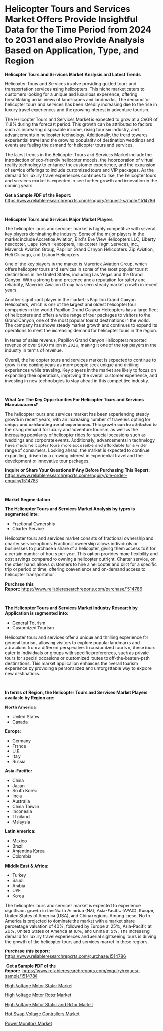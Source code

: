 <p><h1>Helicopter Tours and Services Market Offers Provide Insightful Data for the Time Period from 2024 to 2031 and also Provide Analysis Based on Application, Type, and Region</h1></p><p><strong>Helicopter Tours and Services Market Analysis and Latest Trends</strong></p>
<p><p>Helicopter Tours and Services involve providing guided tours and transportation services using helicopters. This niche market caters to customers looking for a unique and luxurious experience, offering breathtaking aerial views of landscapes and landmarks. The demand for helicopter tours and services has been steadily increasing due to the rise in luxury travel experiences and the growing interest in adventure tourism.</p><p>The Helicopter Tours and Services Market is expected to grow at a CAGR of 11.8% during the forecast period. This growth can be attributed to factors such as increasing disposable income, rising tourism industry, and advancements in helicopter technology. Additionally, the trend towards experiential travel and the growing popularity of destination weddings and events are fueling the demand for helicopter tours and services.</p><p>The latest trends in the Helicopter Tours and Services Market include the introduction of eco-friendly helicopter models, the incorporation of virtual reality technology to enhance the customer experience, and the expansion of service offerings to include customized tours and VIP packages. As the demand for luxury travel experiences continues to rise, the helicopter tours and services market is expected to see further growth and innovation in the coming years.</p></p>
<p><strong>Get a Sample PDF of the Report:&nbsp;</strong> <a href="https://www.reliableresearchreports.com/enquiry/request-sample/1514786">https://www.reliableresearchreports.com/enquiry/request-sample/1514786</a></p>
<p>&nbsp;</p>
<p><strong>Helicopter Tours and Services Major Market Players</strong></p>
<p><p>The helicopter tours and services market is highly competitive with several key players dominating the industry. Some of the major players in the market include Accretion Aviation, Bird's Eye View Helicopters LLC, Liberty helicopter, Cape Town Helicopters, Helicopter Flight Services, Inc., Maverick Aviation Group, Papillon Grand Canyon Helicopters, Zip Aviation, Heli Chicago, and Lisbon Helicopters.</p><p>One of the key players in the market is Maverick Aviation Group, which offers helicopter tours and services in some of the most popular tourist destinations in the United States, including Las Vegas and the Grand Canyon. With a strong brand presence and a reputation for safety and reliability, Maverick Aviation Group has seen steady market growth in recent years.</p><p>Another significant player in the market is Papillon Grand Canyon Helicopters, which is one of the largest and oldest helicopter tour companies in the world. Papillon Grand Canyon Helicopters has a large fleet of helicopters and offers a wide range of tour packages to visitors to the Grand Canyon, one of the most popular tourist destinations in the world. The company has shown steady market growth and continues to expand its operations to meet the increasing demand for helicopter tours in the region.</p><p>In terms of sales revenue, Papillon Grand Canyon Helicopters reported revenue of over $100 million in 2020, making it one of the top players in the industry in terms of revenue.</p><p>Overall, the helicopter tours and services market is expected to continue to grow in the coming years as more people seek unique and thrilling experiences while traveling. Key players in the market are likely to focus on expanding their operations, improving the overall customer experience, and investing in new technologies to stay ahead in this competitive industry.</p></p>
<p>&nbsp;</p>
<p><strong>What Are The Key Opportunities For Helicopter Tours and Services Manufacturers?</strong></p>
<p><p>The helicopter tours and services market has been experiencing steady growth in recent years, with an increasing number of travelers opting for unique and exhilarating aerial experiences. This growth can be attributed to the rising demand for luxury and adventure tourism, as well as the increasing popularity of helicopter rides for special occasions such as weddings and corporate events. Additionally, advancements in technology have made helicopter tours more accessible and affordable for a wider range of consumers. Looking ahead, the market is expected to continue expanding, driven by a growing interest in experiential travel and the development of innovative tour packages.</p></p>
<p><strong>Inquire or Share Your Questions If Any Before Purchasing This Report:</strong> <a href="https://www.reliableresearchreports.com/enquiry/pre-order-enquiry/1514786">https://www.reliableresearchreports.com/enquiry/pre-order-enquiry/1514786</a></p>
<p>&nbsp;</p>
<p><strong>Market Segmentation</strong></p>
<p><strong>The Helicopter Tours and Services Market Analysis by types is segmented into:</strong></p>
<p><ul><li>Fractional Ownership</li><li>Charter Service</li></ul></p>
<p><p>Helicopter tours and services market consists of fractional ownership and charter service options. Fractional ownership allows individuals or businesses to purchase a share of a helicopter, giving them access to it for a certain number of hours per year. This option provides more flexibility and cost savings compared to owning a helicopter outright. Charter service, on the other hand, allows customers to hire a helicopter and pilot for a specific trip or period of time, offering convenience and on-demand access to helicopter transportation.</p></p>
<p><strong>Purchase this Report:&nbsp;</strong><a href="https://www.reliableresearchreports.com/purchase/1514786">https://www.reliableresearchreports.com/purchase/1514786</a></p>
<p>&nbsp;</p>
<p><strong>The Helicopter Tours and Services Market Industry Research by Application is segmented into:</strong></p>
<p><ul><li>General Tourism</li><li>Customized Tourism</li></ul></p>
<p><p>Helicopter tours and services offer a unique and thrilling experience for general tourism, allowing visitors to explore popular landmarks and attractions from a different perspective. In customized tourism, these tours cater to individuals or groups with specific preferences, such as private tours for special occasions or customized routes to off-the-beaten-path destinations. This market application enhances the overall tourism experience by providing a personalized and unforgettable way to explore new destinations.</p></p>
<p>&nbsp;</p>
<p><strong>In terms of Region, the Helicopter Tours and Services Market Players available by Region are:</strong></p>
<p>
    <p> <strong> North America: </strong>
        <ul>
            <li>United States</li>
            <li>Canada</li>
        </ul>
        </p> 
    <p> <strong> Europe: </strong>
        <ul>
            <li>Germany</li>
            <li>France</li>
            <li>U.K.</li>
            <li>Italy</li>
            <li>Russia</li>
        </ul>
        </p> 
    <p> <strong> Asia-Pacific: </strong>
        <ul>
            <li>China</li>
            <li>Japan</li>
            <li>South Korea</li>
            <li>India</li>
            <li>Australia</li>
            <li>China Taiwan</li>
            <li>Indonesia</li>
            <li>Thailand</li>
            <li>Malaysia</li>
        </ul>
        </p> 
    <p> <strong> Latin America: </strong>
        <ul>
            <li>Mexico</li>
            <li>Brazil</li>
            <li>Argentina Korea</li>
            <li>Colombia</li>
        </ul>
        </p> 
    <p> <strong> Middle East & Africa: </strong>
        <ul>
            <li>Turkey</li>
            <li>Saudi</li>
            <li>Arabia</li>
            <li>UAE</li>
            <li>Korea</li>
        </ul>
    </p>
    </p>
<p><p>The helicopter tours and services market is expected to experience significant growth in the North America (NA), Asia-Pacific (APAC), Europe, United States of America (USA), and China regions. Among these, North America is projected to dominate the market with a market share percentage valuation of 40%, followed by Europe at 25%, Asia-Pacific at 20%, United States of America at 10%, and China at 5%. The increasing demand for luxury travel experiences and aerial sightseeing tours is driving the growth of the helicopter tours and services market in these regions.</p></p>
<p><strong>Purchase this Report: </strong><a href="https://www.reliableresearchreports.com/purchase/1514786">https://www.reliableresearchreports.com/purchase/1514786</a></p>
<p>&nbsp;<strong>Get a Sample PDF of the Report:&nbsp;&nbsp;</strong><a href="https://www.reliableresearchreports.com/enquiry/request-sample/1514786">https://www.reliableresearchreports.com/enquiry/request-sample/1514786</a></p>
<p><strong></strong></p>
<p><p><a href="https://automatic-knee-4c7.notion.site/High-Voltage-Motor-Stator-Market-Research-Report-Unlocks-Analysis-on-the-Market-Financial-Status-Ma-3b2452b794e24cbfa18fa409219c9b34">High Voltage Motor Stator Market</a></p><p><a href="https://sulfuric-clavicle-d39.notion.site/High-Voltage-Motor-Rotor-Market-Size-Focuses-on-Market-Dynamics-In-Depth-Analysis-and-Future-Projec-a420f1c65cd04c74bb3373a8d43d6fd0">High Voltage Motor Rotor Market</a></p><p><a href="https://automatic-knee-4c7.notion.site/High-Voltage-Motor-Stator-and-Rotor-Market-Research-Report-Provides-Critical-Insights-that-can-help--b6d5a6cb56df4291b1dcc078bb405e89">High Voltage Motor Stator and Rotor Market</a></p><p><a href="https://view.publitas.com/reportprime-1/hot-swap-voltage-controllers-market-research-report-provides-thorough-industry-overview-which-offers-an-in-depth-analysis-of-product-trends-and-new-market-divisions/">Hot Swap Voltage Controllers Market</a></p><p><a href="https://view.publitas.com/reportprime-1/power-monitors-market-dynamics-2024-2031-also-about-its-market-trends-projections-and-opportunities/">Power Monitors Market</a></p></p>